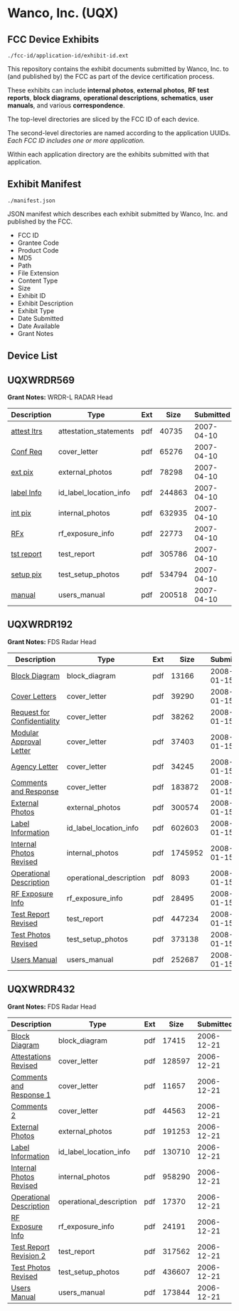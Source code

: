 # Wanco, Inc. (UQX)
## FCC Device Exhibits

```
./fcc-id/application-id/exhibit-id.ext
```

This repository contains the exhibit documents submitted by Wanco, Inc. to (and published by) the FCC as part of the device certification process.

These exhibits can include **internal photos**, **external photos**, **RF test reports**, **block diagrams**, **operational descriptions**, **schematics**, **user manuals**, and various **correspondence**.

The top-level directories are sliced by the FCC ID of each device.

The second-level directories are named according to the application UUIDs. *Each FCC ID includes one or more application.*

Within each application directory are the exhibits submitted with that application. 

## Exhibit Manifest

```
./manifest.json
```

JSON manifest which describes each exhibit submitted by Wanco, Inc. and published by the FCC.

- FCC ID
- Grantee Code
- Product Code
- MD5
- Path
- File Extension
- Content Type
- Size
- Exhibit ID
- Exhibit Description
- Exhibit Type
- Date Submitted
- Date Available
- Grant Notes

## Device List
## UQXWRDR569
**Grant Notes:** WRDR-L RADAR Head

| Description | Type | Ext | Size | Submitted | Available |
| ----------- | ---- | --- | ---- | --------- | --------- |
| [attest ltrs](UQXWRDR569/bf7b7fce4a270ffece9d3a75d64ceab9/778527.pdf) | attestation_statements | pdf | 40735 | 2007-04-10 | 2007-04-11 |
| [Conf Req](UQXWRDR569/bf7b7fce4a270ffece9d3a75d64ceab9/778529.pdf) | cover_letter | pdf | 65276 | 2007-04-10 | 2007-04-11 |
| [ext pix](UQXWRDR569/bf7b7fce4a270ffece9d3a75d64ceab9/778530.pdf) | external_photos | pdf | 78298 | 2007-04-10 | 2007-04-11 |
| [label Info](UQXWRDR569/bf7b7fce4a270ffece9d3a75d64ceab9/778532.pdf) | id_label_location_info | pdf | 244863 | 2007-04-10 | 2007-04-11 |
| [int pix](UQXWRDR569/bf7b7fce4a270ffece9d3a75d64ceab9/778531.pdf) | internal_photos | pdf | 632935 | 2007-04-10 | 2007-04-11 |
| [RFx](UQXWRDR569/bf7b7fce4a270ffece9d3a75d64ceab9/778534.pdf) | rf_exposure_info | pdf | 22773 | 2007-04-10 | 2007-04-11 |
| [tst report](UQXWRDR569/bf7b7fce4a270ffece9d3a75d64ceab9/778536.pdf) | test_report | pdf | 305786 | 2007-04-10 | 2007-04-11 |
| [setup pix](UQXWRDR569/bf7b7fce4a270ffece9d3a75d64ceab9/778538.pdf) | test_setup_photos | pdf | 534794 | 2007-04-10 | 2007-04-11 |
| [manual](UQXWRDR569/bf7b7fce4a270ffece9d3a75d64ceab9/778537.pdf) | users_manual | pdf | 200518 | 2007-04-10 | 2007-04-11 |
## UQXWRDR192
**Grant Notes:** FDS Radar Head

| Description | Type | Ext | Size | Submitted | Available |
| ----------- | ---- | --- | ---- | --------- | --------- |
| [Block Diagram](UQXWRDR192/deabfd27acbf2413138536386887f0cd/889433.pdf) | block_diagram | pdf | 13166 | 2008-01-15 | 2008-01-16 |
| [Cover Letters](UQXWRDR192/deabfd27acbf2413138536386887f0cd/889429.pdf) | cover_letter | pdf | 39290 | 2008-01-15 | 2008-01-16 |
| [Request for Confidentiality](UQXWRDR192/deabfd27acbf2413138536386887f0cd/889430.pdf) | cover_letter | pdf | 38262 | 2008-01-15 | 2008-01-16 |
| [Modular Approval Letter](UQXWRDR192/deabfd27acbf2413138536386887f0cd/889431.pdf) | cover_letter | pdf | 37403 | 2008-01-15 | 2008-01-16 |
| [Agency Letter](UQXWRDR192/deabfd27acbf2413138536386887f0cd/889432.pdf) | cover_letter | pdf | 34245 | 2008-01-15 | 2008-01-16 |
| [Comments and Response](UQXWRDR192/deabfd27acbf2413138536386887f0cd/889434.pdf) | cover_letter | pdf | 183872 | 2008-01-15 | 2008-01-16 |
| [External Photos](UQXWRDR192/deabfd27acbf2413138536386887f0cd/889435.pdf) | external_photos | pdf | 300574 | 2008-01-15 | 2008-01-16 |
| [Label Information](UQXWRDR192/deabfd27acbf2413138536386887f0cd/889437.pdf) | id_label_location_info | pdf | 602603 | 2008-01-15 | 2008-01-16 |
| [Internal Photos Revised](UQXWRDR192/deabfd27acbf2413138536386887f0cd/889436.pdf) | internal_photos | pdf | 1745952 | 2008-01-15 | 2008-01-16 |
| [Operational Description](UQXWRDR192/deabfd27acbf2413138536386887f0cd/889438.pdf) | operational_description | pdf | 8093 | 2008-01-15 | 2008-01-16 |
| [RF Exposure Info](UQXWRDR192/deabfd27acbf2413138536386887f0cd/889440.pdf) | rf_exposure_info | pdf | 28495 | 2008-01-15 | 2008-01-16 |
| [Test Report Revised](UQXWRDR192/deabfd27acbf2413138536386887f0cd/889442.pdf) | test_report | pdf | 447234 | 2008-01-15 | 2008-01-16 |
| [Test Photos Revised](UQXWRDR192/deabfd27acbf2413138536386887f0cd/889443.pdf) | test_setup_photos | pdf | 373138 | 2008-01-15 | 2008-01-16 |
| [Users Manual](UQXWRDR192/deabfd27acbf2413138536386887f0cd/889444.pdf) | users_manual | pdf | 252687 | 2008-01-15 | 2008-01-16 |
## UQXWRDR432
**Grant Notes:** FDS Radar Head

| Description | Type | Ext | Size | Submitted | Available |
| ----------- | ---- | --- | ---- | --------- | --------- |
| [Block Diagram](UQXWRDR432/c9c7bbc8ad875a94a0b695931b1db85f/740844.pdf) | block_diagram | pdf | 17415 | 2006-12-21 | 2006-12-21 |
| [Attestations Revised](UQXWRDR432/c9c7bbc8ad875a94a0b695931b1db85f/740843.pdf) | cover_letter | pdf | 128597 | 2006-12-21 | 2006-12-21 |
| [Comments and Response 1](UQXWRDR432/c9c7bbc8ad875a94a0b695931b1db85f/740845.pdf) | cover_letter | pdf | 11657 | 2006-12-21 | 2006-12-21 |
| [Comments 2](UQXWRDR432/c9c7bbc8ad875a94a0b695931b1db85f/740846.pdf) | cover_letter | pdf | 44563 | 2006-12-21 | 2006-12-21 |
| [External Photos](UQXWRDR432/c9c7bbc8ad875a94a0b695931b1db85f/740847.pdf) | external_photos | pdf | 191253 | 2006-12-21 | 2006-12-21 |
| [Label Information](UQXWRDR432/c9c7bbc8ad875a94a0b695931b1db85f/740849.pdf) | id_label_location_info | pdf | 130710 | 2006-12-21 | 2006-12-21 |
| [Internal Photos Revised](UQXWRDR432/c9c7bbc8ad875a94a0b695931b1db85f/740848.pdf) | internal_photos | pdf | 958290 | 2006-12-21 | 2006-12-21 |
| [Operational Description](UQXWRDR432/c9c7bbc8ad875a94a0b695931b1db85f/740850.pdf) | operational_description | pdf | 17370 | 2006-12-21 | 2006-12-21 |
| [RF Exposure Info](UQXWRDR432/c9c7bbc8ad875a94a0b695931b1db85f/740852.pdf) | rf_exposure_info | pdf | 24191 | 2006-12-21 | 2006-12-21 |
| [Test Report Revision 2](UQXWRDR432/c9c7bbc8ad875a94a0b695931b1db85f/740854.pdf) | test_report | pdf | 317562 | 2006-12-21 | 2006-12-21 |
| [Test Photos Revised](UQXWRDR432/c9c7bbc8ad875a94a0b695931b1db85f/740855.pdf) | test_setup_photos | pdf | 436607 | 2006-12-21 | 2006-12-21 |
| [Users Manual](UQXWRDR432/c9c7bbc8ad875a94a0b695931b1db85f/740856.pdf) | users_manual | pdf | 173844 | 2006-12-21 | 2006-12-21 |
